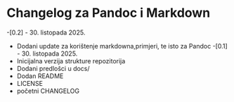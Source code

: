 # Changelog za Pandoc i Markdown
-[0.2] - 30. listopada 2025.
   - Dodani update za korištenje markdowna,primjeri, te isto za Pandoc
-[0.1] - 30. listopada 2025.
   - Inicijalna verzija strukture repozitorija
   - Dodani predlošci u docs/
   - Dodan README
   - LICENSE
   - početni CHANGELOG
